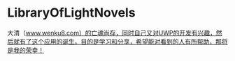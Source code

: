 # LibraryOfLightNovels
大清（www.wenku8.com）的亡魂尚存，同时自己又对UWP的开发有兴趣，然后就有了这个应用的诞生。目的是学习和分享，希望能对看到的人有所帮助，那将是我的荣幸！